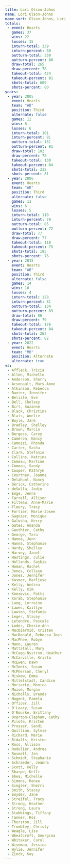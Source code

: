 ```yaml
---
title: Lori Olson-Johns
name: Lori Olson-Johns
name-sort: Olson-Johns, Lori
totals:
 - event: Hearts
   games: 37
   wins: 22
   losses: 15
   inturn-total: 339
   inturn-percent: 80
   outturn-total: 350
   outturn-percent: 80
   draw-total: 265
   draw-percent: 78
   takeout-total: 424
   takeout-percent: 81
   shots-total: 689
   shots-percent: 80
years:
 - year: 2005
   event: Hearts
   team: "AB"
   position: Third
   alternate: false
   games: 12
   wins: 6
   losses: 6
   inturn-total: 101
   inturn-percent: 81
   outturn-total: 131
   outturn-percent: 81
   draw-total: 102
   draw-percent: 78
   takeout-total: 130
   takeout-percent: 84
   shots-total: 232
   shots-percent: 81
 - year: 2006
   event: Hearts
   team: "AB"
   position: Third
   alternate: false
   games: 11
   wins: 6
   losses: 5
   inturn-total: 110
   inturn-percent: 79
   outturn-total: 85
   outturn-percent: 72
   draw-total: 77
   draw-percent: 77
   takeout-total: 118
   takeout-percent: 75
   shots-total: 195
   shots-percent: 76
 - year: 2015
   event: Hearts
   team: "AB"
   position: Third
   alternate: false
   games: 14
   wins: 10
   losses: 4
   inturn-total: 128
   inturn-percent: 81
   outturn-total: 134
   outturn-percent: 83
   draw-total: 86
   draw-percent: 79
   takeout-total: 176
   takeout-percent: 84
   shots-total: 262
   shots-percent: 82
 - year: 2022
   event: Hearts
   team: "MB"
   position: Alternate
   alternate: true
vs:
 - Affleck, Tricia
 - Allen, Michelle
 - Anderson, Sherry
 - Arsenault, Mary-Anne
 - Atkinson, Rebecca
 - Baxter, Jennifer
 - Belisle, Eve
 - Bell, Chelsey
 - Birt, Suzanne
 - Black, Christina
 - Blais, Amelie
 - Boyle, Jane
 - Bradley, Shelley
 - Brown, Marcie
 - Burgess, Carey
 - Cameron, Nancy
 - Camozzi, Rhonda
 - Carter, Sasha
 - Clark, Stefanie
 - Collins, Katrina
 - Comeau, Martine
 - Comeau, Sandy
 - Cooper, Kathryn
 - Courtney, Joanne
 - Delahunt, Nancy
 - Derick, Catherine
 - deSolla, Jodie
 - Enge, Jenna
 - Farrell, Allison
 - Filteau, Anne-Marie
 - Fleury, Tracy
 - Fortier, Marie-Josee
 - Gagnier, Monique
 - Galusha, Kerry
 - Gates, Amanda
 - Gauthier, Cathy
 - George, Tara
 - Hanna, Jenn
 - Hanna, Stephanie
 - Hardy, Shelley
 - Harvey, Janet
 - Hastings, Julie
 - Hollands, Saskia
 - Homan, Rachel
 - Jones, Colleen
 - Jones, Jennifer
 - Kasner, Marliese
 - Kelly, Andrea
 - Kelly, Kim
 - Knezevic, Patti
 - Korab, Stephanie
 - Lang, Lorraine
 - Lawes, Kaitlyn
 - Lawton, Stefanie
 - Leger, Stacey
 - Letendre, Pascale
 - Loder, Cherie-Ann
 - MacDiarmid, Kristen
 - MacDonald, Rebecca Jean
 - MacPhee, Robyn
 - Mann, Lauren
 - Mattatall, Mary
 - McCagg-Nystrom, Heather
 - McCarville, Krista
 - McEwen, Dawn
 - McInnis, Susan
 - McPherson, Cheryl
 - Miskew, Emma
 - Mittelstadt, Candice
 - Moriarty, Monica
 - Muise, Morgan
 - Nicholls, Brenda
 - Nugent, Pamela
 - Officer, Jill
 - O'Leary, Susan
 - O'Rourke, Brittany
 - Overton-Clapham, Cathy
 - Pilote, Kristen
 - Prosser, Sandi
 - Quillian, Sylvie
 - Richard, Marie
 - Ridalls, Kristen
 - Ross, Allison
 - Rudulier, Andrea
 - Rusnell, Jen
 - Schmidt, Stephanie
 - Schraeder, Jeanna
 - Scott, Kelly
 - Sharpe, Kelli
 - Shea, Michelle
 - Simons, Renee
 - Singler, Sherri
 - Smith, Stacey
 - Snyder, Jane
 - Streifel, Tracy
 - Strong, Heather
 - Strong, Laura
 - Stubbings, Tiffany
 - Tanner, Ros
 - Thurston, Jill
 - Trombley, Christy
 - Weagle, Lisa
 - Wheatcroft, Georgina
 - Whitaker, Carol
 - Wiseman, Jessica
 - Wylie, Jennifer
 - Zinck, Kay
---
```

